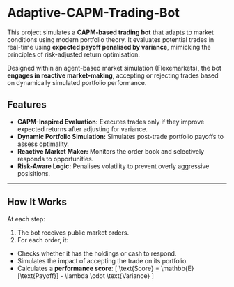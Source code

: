 # Adaptive-CAPM-Trading-Bot
This project simulates a **CAPM-based trading bot** that adapts to market conditions using modern portfolio theory. It evaluates potential trades in real-time using **expected payoff penalised by variance**, mimicking the principles of risk-adjusted return optimisation.

Designed within an agent-based market simulation (Flexemarkets), the bot **engages in reactive market-making**, accepting or rejecting trades based on dynamically simulated portfolio performance.

## Features
- **CAPM-Inspired Evaluation:** Executes trades only if they improve expected returns after adjusting for variance.
- **Dynamic Portfolio Simulation:** Simulates post-trade portfolio payoffs to assess optimality.
- **Reactive Market Maker:** Monitors the order book and selectively responds to opportunities.
- **Risk-Aware Logic:** Penalises volatility to prevent overly aggressive posisitions.

---

## How It Works
At each step:
1. The bot receives public market orders.
2. For each order, it:
  - Checks whether it has the holdings or cash to respond.
  - Simulates the impact of accepting the trade on its portfolio.
  - Calculates a **performance score**:
    \[
    \text{Score} = \mathbb{E}[\text{Payoff}] - \lambda \cdot \text{Variance}
    \]
